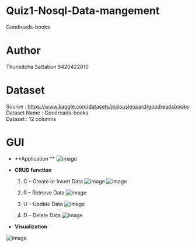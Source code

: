 # Quiz1-Nosql-Data-mangement
Goodreads-books
# Author
Thunpitcha Sattabun 6420422010
# Dataset
Source : https://www.kaggle.com/datasets/jealousleopard/goodreadsbooks \
Dataset Name : Goodreads-books \
Dataset : 12 columns 
# GUI
* **Application **
![image](https://user-images.githubusercontent.com/115791301/204553924-6d3a3e24-809a-4cfe-85d3-b457aa58c64e.png)

* **CRUD function**
  1. C – Create or Insert Data
  ![image](https://user-images.githubusercontent.com/115791301/204556772-40f56115-cacf-4280-a421-8cf4594f53fe.png)
  ![image](https://user-images.githubusercontent.com/115791301/204556907-4a37b6e5-699b-4e35-b2ea-919f096145cd.png)

  2. R – Retrieve Data
  ![image](https://user-images.githubusercontent.com/115791301/204557155-121799b8-1ba6-4248-9914-6b74f5e12ec0.png)

  3. U – Update Data
  ![image](https://user-images.githubusercontent.com/115791301/204557328-3773c941-61f6-4d59-bf7e-021190f8fccc.png)

  4. D – Delete Data
  ![image](https://user-images.githubusercontent.com/115791301/204557518-3606a16b-9259-4020-871e-e219a0729491.png)
  
 * **Visualization**
 
 ![image](https://user-images.githubusercontent.com/115791301/204557745-f536e1dc-e31d-413b-80f1-fa4a74e26522.png)
